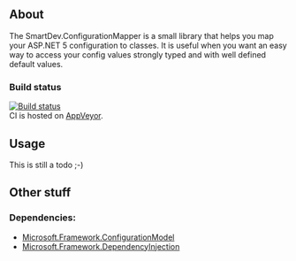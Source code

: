 ## About

The SmartDev.ConfigurationMapper is a small library that helps you map your ASP.NET 5 configuration to classes. It is useful when you want an easy way to access your config values strongly typed and with well defined default values.

### Build status

[![Build status](https://ci.appveyor.com/api/projects/status/6xpyv803q7wawrd5/branch/master?svg=true)](https://ci.appveyor.com/project/gingters/smartdev-configurationmapper/branch/master)  
CI is hosted on [AppVeyor](https://ci.appveyor.com/project/gingters/smartdev-configurationmapper).

## Usage

This is still a todo ;-)

## Other stuff

### Dependencies:

* [Microsoft.Framework.ConfigurationModel](https://github.com/aspnet/Configuration/)
* [Microsoft.Framework.DependencyInjection](https://github.com/aspnet/DependencyInjection)